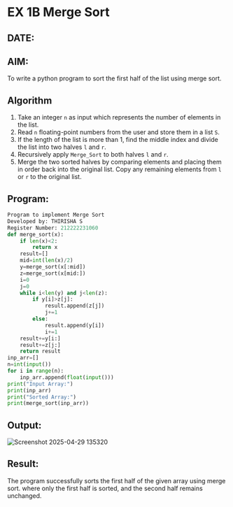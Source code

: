 # EX 1B Merge Sort
## DATE:
## AIM:
To write a python program to sort the first half of the list using merge sort.

## Algorithm
1. Take an integer `n` as input which represents the number of elements in the list.  
2. Read `n` floating-point numbers from the user and store them in a list `S`.  
3. If the length of the list is more than 1, find the middle index and divide the list into two halves `l` and `r`.  
4. Recursively apply `Merge_Sort` to both halves `l` and `r`.  
5. Merge the two sorted halves by comparing elements and placing them in order back into the original list. Copy any remaining elements from `l` or `r` to the original list. 

## Program:
```python
Program to implement Merge Sort
Developed by: THIRISHA S
Register Number: 212222231060
def merge_sort(x):
    if len(x)<2:
        return x
    result=[]
    mid=int(len(x)/2)
    y=merge_sort(x[:mid])
    z=merge_sort(x[mid:])
    i=0
    j=0
    while i<len(y) and j<len(z):
        if y[i]>z[j]:
            result.append(z[j])
            j+=1
        else:
            result.append(y[i])
            i+=1
    result+=y[i:]
    result+=z[j:]
    return result
inp_arr=[]
n=int(input())
for i in range(n):
    inp_arr.append(float(input()))
print("Input Array:")
print(inp_arr)
print("Sorted Array:")
print(merge_sort(inp_arr)) 
```

## Output:

![Screenshot 2025-04-29 135320](https://github.com/user-attachments/assets/0f357b7f-2d4f-4c3d-810c-4755fd9481a4)


## Result:
The program successfully sorts the first half of the given array using merge sort. where only the first half is sorted, and the second half remains unchanged.
